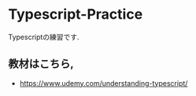 # Typescript-Practice
Typescriptの練習です.

## 教材はこちら,
- https://www.udemy.com/understanding-typescript/
